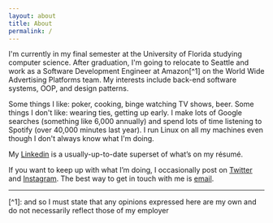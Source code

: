 ```yaml
---
layout: about
title: About
permalink: /
---
```


I'm currently in my final semester at the University of Florida studying computer science. After graduation, I'm going to relocate to Seattle and work as a Software Development Engineer at Amazon[^1] on the World Wide Advertising Platforms team. My interests include back-end software systems, OOP, and design patterns. 

Some things I like: poker, cooking, binge watching TV shows, beer. Some things I don't like: wearing ties, getting up early. I make lots of Google searches (something like 6,000 annually) and spend lots of time listening to Spotify (over 40,000 minutes last year). I run Linux on all my machines even though I don't always know what I'm doing.  

My [Linkedin](https://www.linkedin.com/in/kevin-neumann-392a148a) is a usually-up-to-date superset of what’s on my résumé.  

If you want to keep up with what I’m doing, I occasionally post on [Twitter](https://twitter.com/neumee500) and [Instagram](https://instagram.com/neumee500). The best way to get in touch with me is [email](mailto:kevin@kneumann.org).  

---
<p />
<div class="footnotes" markdown="1">
[^1]: and so I must state that any opinions expressed here are my own and do not necessarily reflect those of my employer
</div>
